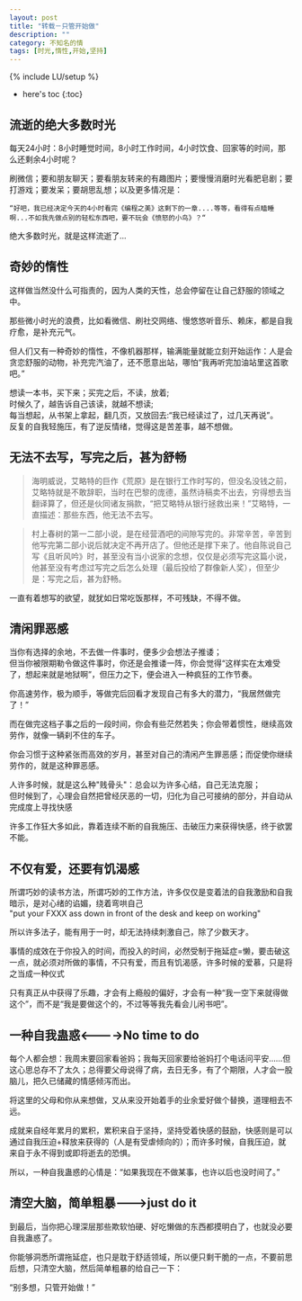 ```yaml
---
layout: post
title: "转载－只管开始做"
description: ""
category: 不知名的情
tags: [时光,惰性,开始,坚持]
---
```

{% include LU/setup %}

* here's toc
{:toc}

## 流逝的绝大多数时光  

每天24小时：8小时睡觉时间，8小时工作时间，4小时饮食、回家等的时间，那么还剩余4小时呢？  

刷微信；要和朋友聊天；要看朋友转来的有趣图片；要慢慢消磨时光看肥皂剧；要打游戏；要发呆；要胡思乱想；以及更多情况是：  

	“好吧，我已经决定今天的4小时看完《编程之美》这剩下的一章....等等，看得有点瞌睡啊...不如我先做点别的轻松东西吧，要不玩会《愤怒的小鸟》？“  

绝大多数时光，就是这样流逝了...  

## 奇妙的惰性

这样做当然没什么可指责的，因为人类的天性，总会停留在让自己舒服的领域之中。  

那些微小时光的浪费，比如看微信、刷社交网络、慢悠悠听音乐、赖床，都是自我疗愈，是补充元气。  

但人们又有一种奇妙的惰性，不像机器那样，输满能量就能立刻开始运作：人是会贪恋舒服的动物，补充完汽油了，还不愿意出站，哪怕“我再听完加油站里这首歌吧。”  

想读一本书，买下来；买完之后，不读，放着;  
时候久了，越告诉自己该读，就越不想读;  
每当想起，从书架上拿起，翻几页，又放回去:“我已经读过了，过几天再说”。  
反复的自我轻施压，有了逆反情绪，觉得这是苦差事，越不想做。  

## 无法不去写，写完之后，甚为舒畅  

>海明威说，艾略特的巨作《荒原》是在银行工作时写的，但没名没钱之前，艾略特就是不敢辞职，当时在巴黎的庞德，虽然诗稿卖不出去，穷得想去当翻译算了，但还是伙同诸友捐款，“把艾略特从银行拯救出来！”艾略特，一直描述：那些东西，他无法不去写。  

>村上春树的第一二部小说，是在经营酒吧的间隙写完的。非常辛苦，辛苦到他写完第二部小说后就决定不再开店了。但他还是撑下来了。他自陈说自己写《且听风吟》时，甚至没有当小说家的念想，仅仅是必须写完这篇小说，他甚至没有考虑过写完之后怎么处理（最后投给了群像新人奖），但至少是：写完之后，甚为舒畅。  

  
一直有着想写的欲望，就犹如日常吃饭那样，不可残缺，不得不做。  

## 清闲罪恶感

当你有选择的余地，不去做一件事时，便多少会想法子推诿；  
但当你被限期勒令做这件事时，你还是会推诿一阵，你会觉得“这样实在太难受了，想起来就是地狱啊”，但压力之下，便会进入一种疯狂的工作节奏。  

你高速劳作，极为顺手，等做完后回看才发现自己有多大的潜力，“我居然做完了！”
  
而在做完这档子事之后的一段时间，你会有些茫然若失；你会带着惯性，继续高效劳作，就像一辆刹不住的车子。  

你会习惯于这种紧张而高效的岁月，甚至对自己的清闲产生罪恶感；而促使你继续劳作的，就是这种罪恶感。  

人许多时候，就是这么种"贱骨头"：总会以为许多心结，自己无法克服；  
但时候到了，心理会自然把曾经厌恶的一切，归化为自己可接纳的部分，并自动从完成度上寻找快感  

许多工作狂大多如此，靠着连续不断的自我施压、击破压力来获得快感，终于欲罢不能。

## 不仅有爱，还要有饥渴感

所谓巧妙的读书方法，所谓巧妙的工作方法，许多仅仅是变着法的自我激励和自我暗示，是对心绪的谄媚，绕着弯哄自己  
"put your FXXX ass down in front of the desk and keep on working"  

所以许多法子，能有用于一时，却无法持续刺激自己，除了少数天才。  

事情的成效在于你投入的时间，而投入的时间，必然受制于拖延症=懒，要击破这一点，就必须对所做的事情，不只有爱，而且有饥渴感，许多时候的爱慕，只是将之当成一种仪式  

只有真正从中获得了乐趣，才会有上瘾般的偏好，才会有一种“我一空下来就得做这个”，而不是“我是要做这个的，不过等等我先看会儿闲书吧”。

## 一种自我蛊惑<---->No time to do

每个人都会想：我周末要回家看爸妈；我每天回家要给爸妈打个电话问平安……但这心思总存不了太久；总得要父母说得了病，去日无多，有了个期限，人才会一股脑儿，把久已储藏的情感倾泻而出。  

将这里的父母和你从来想做，又从来没开始着手的业余爱好做个替换，道理相去不远。  

成就来自经年累月的累积，累积来自于坚持，坚持受着快感的鼓励，快感则是可以通过自我压迫+释放来获得的（人是有受虐倾向的）；而许多时候，自我压迫，就来自于永不得到或即将逝去的恐惧。  

所以，一种自我蛊惑的心情是：“如果我现在不做某事，也许以后也没时间了。”  

## 清空大脑，简单粗暴--->just do it  

到最后，当你把心理深层那些欺软怕硬、好吃懒做的东西都摸明白了，也就没必要自我蛊惑了。  

你能够洞悉所谓拖延症，也只是耽于舒适领域，所以便只剩干脆的一点，不要前思后想，只清空大脑，然后简单粗暴的给自己一下：  

“别多想，只管开始做！”  
